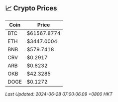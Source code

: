 ## 📈 Crypto Prices

| Coin | Price |
| ---- | ----- |
| BTC | $61567.8774 |
| ETH | $3447.0004 |
| BNB | $579.7418 |
| CRV | $0.2917 |
| ARB | $0.8232 |
| OKB | $42.3285 |
| DOGE | $0.1272 |

_Last Updated: 2024-06-28 07:00:06.09 +0800 HKT_